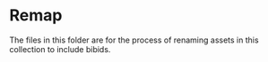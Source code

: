 # Remap

The files in this folder are for the process of renaming assets in this collection to include bibids.
